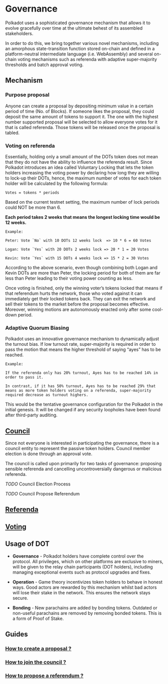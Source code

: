 # Governance

Polkadot uses a sophisticated governance mechanism that allows it to evolve gracefully over time at the ultimate behest of its assembled stakeholders.

In order to do this, we bring together various novel mechanisms, including an amorphous state-transition function stored on-chain and defined in a platform-neutral intermediate language (i.e. WebAssembly) and several on-chain voting mechanisms such as referenda with adaptive super-majority thresholds and batch approval voting.

## Mechanism

### Purpose proposal

Anyone can create a proposal by depositing minimum value in a certain period of time (No. of Blocks). If someone likes the proposal, they could deposit the same amount of tokens to support it. The one with the highest number supported proposal will be selected to allow everyone votes for it that is called referenda. Those tokens will be released once the proposal is tabled.

### Voting on referenda

Essentially, holding only a small amount of the DOTs token does not mean that they do not have the ability to influence the referenda result. Since Polkadot introduces an idea called Voluntary Locking that lets the token holders increasing the voting power by declaring how long they are willing to lock-up their DOTs, hence, the maximum number of votes for each token holder will be calculated by the following formula:

```
Votes = tokens * periods 
```

Based on the current testnet setting, the maximum number of lock periods could NOT be more than 6.

**Each period takes 2 weeks that means the longest locking time would be 12 weeks.**


```
Example: 

Peter: Vote `No` with 10 DOTs 12 weeks lock  => 10 * 6 = 60 Votes

Logan: Vote `Yes` with 20 DOTs 2 weeks lock => 20 * 1 = 20 Votes

Kevin: Vote `Yes` with 15 DOTs 4 weeks lock => 15 * 2 = 30 Votes
```

According to the above scenario, even though combining both Logan and Kevin DOTs are more than Peter, the locking period for both of them are far less than Peter leading to their voting power counting as less.


Once voting is finished, only the winning voter’s tokens locked that means if that referendum hurts the network, those who voted against it can immediately get their locked tokens back. They can exit the network and sell their tokens to the market before the proposal becomes effective. Moreover, winning motions are autonomously enacted only after some cool-down period.

 
### Adaptive Quorum Biasing

Polkadot uses an innovative governance mechanism to dynamically adjust the turnout bias. If low turnout rate, super-majority is required in order to pass the motion that means the higher threshold of saying “ayes” has to be reached.

```
Example:

If the referenda only has 20% turnout, Ayes has to be reached 14% in order to pass it.

In contrast, if it has 50% turnout, Ayes has to be reached 29% that means as more token holders voting on a referenda, super-majority required decrease as turnout highers.
```


This would be the tentative governance configuration for the Polkadot in the initial genesis. It will be changed if any security loopholes have been found after third-party auditing.


## [Council](https://github.com/paritytech/polkadot/wiki/Governance#council)

Since not everyone is interested in participating the governance, there is a council entity to represent the passive token holders. Council member election is done through an approval vote.

The council is called upon primarily for two tasks of governance: proposing sensible referenda and cancelling uncontroversially dangerous or malicious referenda.


_TODO_ Council Election Process

_TODO_ Council Propose Referendum

## [Referenda](https://github.com/paritytech/polkadot/wiki/Governance#referenda)

## [Voting]()

## Usage of DOT

* **Governance** -
Polkadot holders have complete control over the protocol. All privileges, which on other platforms are exclusive to miners, will be given to the relay chain participants (DOT holders), including managing exceptional events such as protocol upgrades and fixes.

* **Operation** - 
Game theory incentivizes token holders to behave in honest ways. Good actors are rewarded by this mechanism whilst bad actors will lose their stake in the network. This ensures the network stays secure.

* **Bonding** - 
New parachains are added by bonding tokens. Outdated or non-useful parachains are removed by removing bonded tokens. This is a form of Proof of Stake.

## Guides

### [How to create a proposal ?]()
### [How to join the council ?]()
### [How to propose a referendum ?]()
